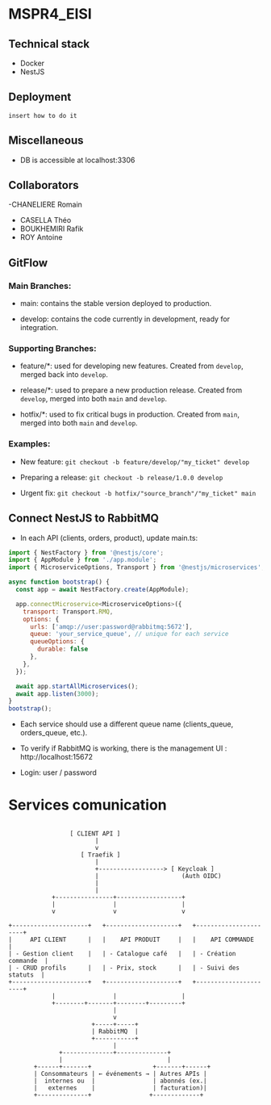 # MSPR4_EISI

## Technical stack
- Docker
- NestJS

## Deployment
```
insert how to do it
```

## Miscellaneous 

 - DB is accessible at  localhost:3306

## Collaborators
-CHANELIERE Romain
- CASELLA Théo
- BOUKHEMIRI Rafik
- ROY Antoine

## GitFlow
### Main Branches:

- main: contains the stable version deployed to production.

- develop: contains the code currently in development, ready for integration.

### Supporting Branches:

- feature/*: used for developing new features. Created from `develop`, merged back into `develop`.

- release/*: used to prepare a new production release. Created from `develop`, merged into both `main` and `develop`.

- hotfix/*: used to fix critical bugs in production. Created from `main`, merged into both `main` and `develop`.

### Examples:

- New feature:
  `git checkout -b feature/develop/"my_ticket" develop`

- Preparing a release:
  `git checkout -b release/1.0.0 develop`

- Urgent fix:
  `git checkout -b hotfix/"source_branch"/"my_ticket" main`

## Connect NestJS to RabbitMQ
- In each API (clients, orders, product), update main.ts:
```javascript
import { NestFactory } from '@nestjs/core';
import { AppModule } from './app.module';
import { MicroserviceOptions, Transport } from '@nestjs/microservices';

async function bootstrap() {
  const app = await NestFactory.create(AppModule);

  app.connectMicroservice<MicroserviceOptions>({
    transport: Transport.RMQ,
    options: {
      urls: ['amqp://user:password@rabbitmq:5672'],
      queue: 'your_service_queue', // unique for each service
      queueOptions: {
        durable: false
      },
    },
  });

  await app.startAllMicroservices();
  await app.listen(3000);
}
bootstrap();
```

- Each service should use a different queue name (clients_queue, orders_queue, etc.).

- To verify if RabbitMQ is working, there is the management UI : http://localhost:15672
- Login: user / password

# Services comunication
```

                 [ CLIENT API ]
                        |
                        v
                    [ Traefik ]
                        |
                        +------------------> [ Keycloak ]
                        |                       (Auth OIDC)
                        |
                        |
            +----------------+------------------+
            |                |                  |
            v                v                  v

+---------------------+   +--------------------+   +----------------------+
|     API CLIENT      |   |    API PRODUIT     |   |    API COMMANDE      |
| - Gestion client    |   | - Catalogue café   |   | - Création commande  |
| - CRUD profils      |   | - Prix, stock      |   | - Suivi des statuts  |
+---------------------+   +--------------------+   +----------------------+
            |                |                  |
            +--------+-------+--------+---------+
                             |
                             v
                       +-----+-----+
                       | RabbitMQ  |
                       +-----------+
                             |
              +--------------+--------------+
              |                             |
       +------+-------+                 +-------+------+
       | Consommateurs | ← événements → | Autres APIs |
       |  internes ou  |                | abonnés (ex.|
       |   externes    |                | facturation)|
       +--------------+                +-------------+

```
